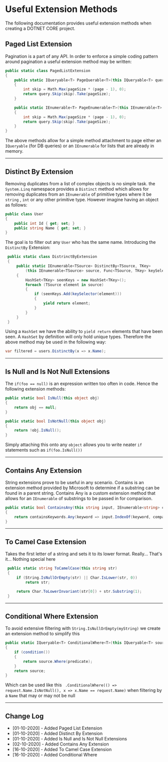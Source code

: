 # Useful Extension Methods

The following documentation provides useful extension methods when creating a DOTNET CORE project.

## Paged List Extension

Pagination is a part of any API. In order to enforce a simple coding pattern around pagination a useful extension method may be written:

```c#
public static class PagedListExtension
{
    public static IQueryable<T> PageQuerable<T>(this IQueryable<T> query, int page, int pageSize)
    {
        int skip = Math.Max(pageSize * (page - 1), 0);
        return query.Skip(skip).Take(pageSize);
    }

    public static IEnumerable<T> PageEnumerable<T>(this IEnumerable<T> query, int page, int pageSize)
    {
        int skip = Math.Max(pageSize * (page - 1), 0);
        return query.Skip(skip).Take(pageSize);
    }
}
```

The above methods allow for a simple method attachment to page either an `IQueryable` (for DB queries) or an `IEnumerable` for lists that are already in memory.

---

## Distinct By Extension 

Removing duplicates from a list of complex objects is no simple task. the `System.Linq` namespace provides a `Distinct` method which allows for removing duplicates from an `IEnumerable` of primitive types where it be `string` , `int` or any other primitive type. However imagine having an object as follows:

```c#
public class User
{
	public int Id { get; set; }
    public string Name { get; set; }
}
```

The goal is to filter out any `User` who has the same name. Introducing the `DistinctBy` Extension:

```c#
 public static class DistrinctByExtension
 {
     public static IEnumerable<TSource> DistinctBy<TSource, TKey>
         (this IEnumerable<TSource> source, Func<TSource, TKey> keySelector)
     {
         HashSet<TKey> seenKeys = new HashSet<TKey>();
         foreach (TSource element in source)
         {
             if (seenKeys.Add(keySelector(element)))
             {
                 yield return element;
             }
         }
     }
 }
```

Using a `HashSet` we have the ability to `yield return` elements that have been seen. A `HashSet` by definition will only hold unique types. Therefore the above method may be used in the following way:

```c#
var filtered = users.DistinctBy(x => x.Name);
```

---

## Is Null and Is Not Null Extensions

The `if(foo == null)` is an expression written too often in code. Hence the following extension methods:

```c#
public static bool IsNull(this object obj)
{
	return obj == null;
}

public static bool IsNotNull(this object obj)
{
	return !obj.IsNull();
}
```

Simply attaching this onto any `object` allows you to write neater `if` statements such as `if(foo.IsNull())`

---

## Contains Any Extension

String extensions prove to be useful in any scenario. Contains is an extension method provided by Microsoft to determine if a substring can be found in a parent string. Contains Any is a custom extension method that allows for an `IEnumerable` of substrings to be passed in for comparison.

```c#
public static bool ContainsAny(this string input, IEnumerable<string> containsKeywords, StringComparison comparisonType)
{
 	return containsKeywords.Any(keyword => input.IndexOf(keyword, comparisonType) >= 0);
}
```

---

## To Camel Case Extension

Takes the first letter of a string and sets it to its lower format. Really... That's it... Nothing special here

```c#
 public static string ToCamelCase(this string str)
 {
     if (String.IsNullOrEmpty(str) || Char.IsLower(str, 0))
         return str;

     return Char.ToLowerInvariant(str[0]) + str.Substring(1);
 }
```

---

## Conditional Where Extension

To avoid extensive filtering with `String.IsNullOrEmpty(myString)` we create an extension method to simplify this 
```c#
public static IQueryable<T> ConditionalWhere<T>(this IQueryable<T> source, Func<bool> condition, Expression<Func<T, bool>> predicate)
{
    if (condition())
    {
        return source.Where(predicate);
    }
    return source;
}
```
Which can be used like this ` .ConditionalWhere(() => request.Name.IsNotNull(), x => x.Name == request.Name)` when filtering by a `Name` that may or may not be null

---

## Change Log

- [01-10-2020] - Added Paged List Extension
- [01-10-2020] - Added Distinct By Extension
- [01-10-2020] - Added Is Null and Is Not Null Extensions
- [02-10-2020] - Added Contains Any Extension
- [16-10-2020] - Added To Camel Case Extension
- [16-10-2020] - Added Conditional Where